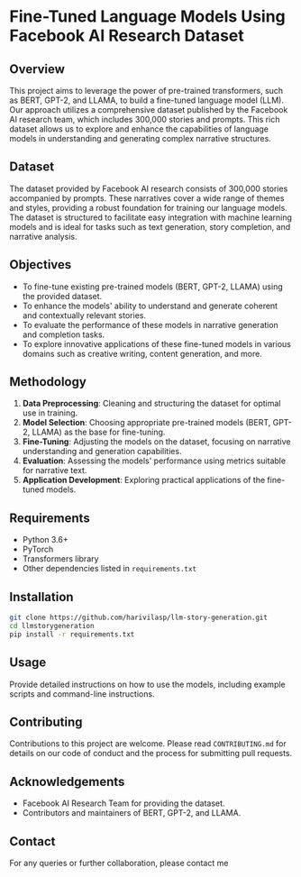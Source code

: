 # Fine-Tuned Language Models Using Facebook AI Research Dataset

## Overview

This project aims to leverage the power of pre-trained transformers, such as BERT, GPT-2, and LLAMA, to build a fine-tuned language model (LLM). Our approach utilizes a comprehensive dataset published by the Facebook AI research team, which includes 300,000 stories and prompts. This rich dataset allows us to explore and enhance the capabilities of language models in understanding and generating complex narrative structures.

## Dataset

The dataset provided by Facebook AI research consists of 300,000 stories accompanied by prompts. These narratives cover a wide range of themes and styles, providing a robust foundation for training our language models. The dataset is structured to facilitate easy integration with machine learning models and is ideal for tasks such as text generation, story completion, and narrative analysis.

## Objectives

- To fine-tune existing pre-trained models (BERT, GPT-2, LLAMA) using the provided dataset.
- To enhance the models' ability to understand and generate coherent and contextually relevant stories.
- To evaluate the performance of these models in narrative generation and completion tasks.
- To explore innovative applications of these fine-tuned models in various domains such as creative writing, content generation, and more.

## Methodology

1. **Data Preprocessing**: Cleaning and structuring the dataset for optimal use in training.
2. **Model Selection**: Choosing appropriate pre-trained models (BERT, GPT-2, LLAMA) as the base for fine-tuning.
3. **Fine-Tuning**: Adjusting the models on the dataset, focusing on narrative understanding and generation capabilities.
4. **Evaluation**: Assessing the models' performance using metrics suitable for narrative text.
5. **Application Development**: Exploring practical applications of the fine-tuned models.

## Requirements

- Python 3.6+
- PyTorch
- Transformers library
- Other dependencies listed in `requirements.txt`

## Installation

```bash
git clone https://github.com/harivilasp/llm-story-generation.git
cd llmstorygeneration
pip install -r requirements.txt
```

## Usage

Provide detailed instructions on how to use the models, including example scripts and command-line instructions.

## Contributing

Contributions to this project are welcome. Please read `CONTRIBUTING.md` for details on our code of conduct and the process for submitting pull requests.

## Acknowledgements

- Facebook AI Research Team for providing the dataset.
- Contributors and maintainers of BERT, GPT-2, and LLAMA.

## Contact

For any queries or further collaboration, please contact me
